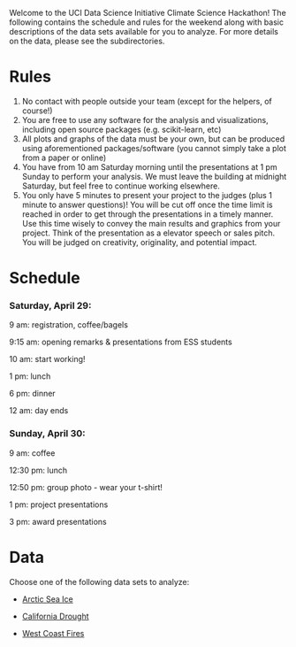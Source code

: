 Welcome to the UCI Data Science Initiative Climate Science Hackathon! The following contains the schedule and rules for the weekend along with basic descriptions of the data sets available for you to analyze. For more details on the data, please see the subdirectories.


# Rules
1. No contact with people outside your team (except for the helpers, of course!)
2. You are free to use any software for the analysis and visualizations, including open source packages (e.g. scikit-learn, etc)
3. All plots and graphs of the data must be your own, but can be produced using aforementioned packages/software (you cannot simply take a plot from a paper or online)
4. You have from 10 am Saturday morning until the presentations at 1 pm Sunday to perform your analysis. We must leave the building at midnight Saturday, but feel free to continue working elsewhere.
5. You only have 5 minutes to present your project to the judges (plus 1 minute to answer questions)! You will be cut off once the time limit is reached in order to get through the presentations in a timely manner. Use this time wisely to convey the main results and graphics from your project. Think of the presentation as a elevator speech or sales pitch. You will be judged on creativity, originality, and potential impact.


# Schedule
### Saturday, April 29:
9 am: registration, coffee/bagels

9:15 am: opening remarks & presentations from ESS students

10 am: start working!

1 pm: lunch

6 pm: dinner

12 am: day ends

### Sunday, April 30:
9 am: coffee

12:30 pm: lunch

12:50 pm: group photo - wear your t-shirt!

1 pm: project presentations

3 pm: award presentations

# Data
Choose one of the following data sets to analyze:

+ [Arctic Sea Ice](https://github.com/UCIDataScienceInitiative/Climate_Hackathon/tree/master/arctic_sea_ice)

+ [California Drought](https://github.com/UCIDataScienceInitiative/Climate_Hackathon/tree/master/CA_drought)

+ [West Coast Fires](https://github.com/UCIDataScienceInitiative/Climate_Hackathon/tree/master/west_coast_fires)
